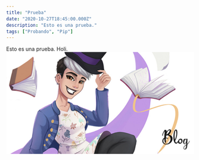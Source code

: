 ```yaml
---
title: "Prueba"
date: "2020-10-27T18:45:00.000Z"
description: "Esto es una prueba."
tags: ["Probando", "Pip"]
---
```


Esto es una prueba. Holi.
![Soy una imagen](./blogMG.jpg)

